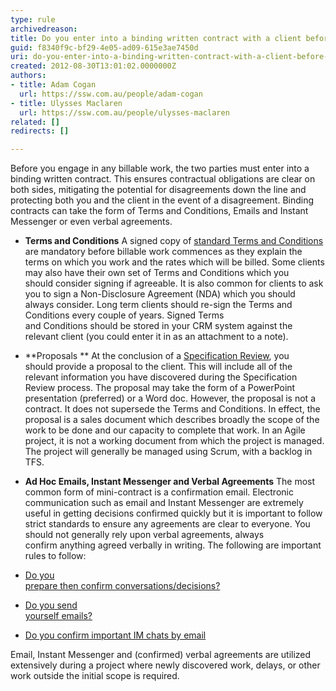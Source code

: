 ```yaml
---
type: rule
archivedreason: 
title: Do you enter into a binding written contract with a client before doing any billable work?
guid: f8340f9c-bf29-4e05-ad09-615e3ae7450d
uri: do-you-enter-into-a-binding-written-contract-with-a-client-before-doing-any-billable-work
created: 2012-08-30T13:01:02.0000000Z
authors:
- title: Adam Cogan
  url: https://ssw.com.au/people/adam-cogan
- title: Ulysses Maclaren
  url: https://ssw.com.au/people/ulysses-maclaren
related: []
redirects: []

---
```


Before you engage in any billable work, the two parties must enter into a binding                     written contract. This ensures contractual obligations are clear on both sides,                     mitigating the potential for disagreements down the line and protecting both you                   and the client in the event of a disagreement. Binding contracts can take the form                     of Terms and Conditions, Emails and Instant Messenger or even verbal                     agreements.

<!--endintro-->

* **Terms and Conditions**     A signed copy of [standard Terms and Conditions](http&#58;//www.ssw.com.au/SSW/Standards/Forms/ConsultingOrderTermsConditions.aspx) are mandatory before billable work commences                         as they explain the terms on which you work and the rates which will be billed.                         Some clients may also have their own set of Terms and Conditions which you should consider signing if agreeable. It is also common for clients to ask you to                         sign a Non-Disclosure Agreement (NDA) which you should always consider. Long term clients should re-sign the Terms and Conditions every couple of years.
    Signed Terms<br>                        and Conditions should be stored in your CRM system against the relevant client (you could enter it in as an attachment to a note).
* **Proposals **     At the conclusion of a [Specification Review](http&#58;//sharepoint.ssw.com.au/Standards/Management/RulesToBetterProjectManagement/Pages/SpecificationReview.aspx), you should provide a proposal to the client. This will include all of the relevant information                         you have discovered during the Specification Review process. The proposal may take                         the form of a PowerPoint presentation (preferred) or a Word doc.
    However, the proposal is not a contract. It does not supersede the Terms and Conditions. In effect,                          the proposal is a sales document which describes broadly the scope of the work to be done and our                        capacity to complete that work. In an Agile project, it is not a working document from which the project is managed.                          The project will generally be managed using Scrum, with a backlog in TFS.
* **Ad Hoc Emails, Instant Messenger and Verbal Agreements**     The most common form of mini-contract is a confirmation email.
Electronic communication such as email and Instant Messenger are extremely useful                         in getting decisions confirmed quickly but it is important to follow strict standards                         to ensure any agreements are clear to everyone. You should not generally rely upon                         verbal agreements, always confirm anything agreed verbally in writing. The following                         are important rules to follow:


* [Do you<br>                    prepare then confirm conversations/decisions?](/_layouts/15/FIXUPREDIRECT.ASPX?WebId=3dfc0e07-e23a-4cbb-aac2-e778b71166a2&amp;TermSetId=07da3ddf-0924-4cd2-a6d4-a4809ae20160&amp;TermId=2b86d144-7041-41f3-92aa-d7d59b88149a)
* [Do you send<br>                    yourself emails?](/_layouts/15/FIXUPREDIRECT.ASPX?WebId=3dfc0e07-e23a-4cbb-aac2-e778b71166a2&amp;TermSetId=07da3ddf-0924-4cd2-a6d4-a4809ae20160&amp;TermId=5c16d531-007d-49ef-8acc-b26596e13e84)
* [Do you confirm important IM chats by email](http&#58;//www.ssw.com.au/ssw/Standards/Rules/RulestoBetterInstantMessenger.aspx#ImportantChatsEmail)


Email, Instant Messenger and (confirmed) verbal agreements are utilized extensively                 during a project where newly discovered work, delays, or other work outside the                 initial scope is required.
